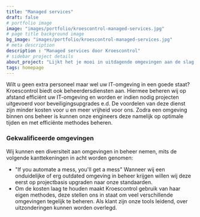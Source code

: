 ```yaml
---
title: "Managed services"
draft: false
# portfolio image
image: "images/portfolio/kroescontrol-managed-services.jpg"
# page title background image
bg_image: "images/portfolio/kroescontrol-managed-services.jpg"
# meta description
description : "Managed services door Kroescontrol"
# sidebar project details
about_project: "Lijkt het je mooi in uitdagende omgevingen aan de slag te gaan met veel vrijheid?"
tags: homepage
---
```


Wilt u geen extra personeel maar wel uw IT-omgeving in een goede staat? Kroescontrol biedt ook beheerdersdiensten aan. Hiermee beheren wij op afstand efficiënt uw IT-omgeving en worden er indien nodig projecten uitgevoerd voor beveiligingsupgrades e.d. De voordelen van deze dienst zijn minder kosten voor u en meer vrijheid voor ons. Zodra een omgeving binnen ons beheer is kunnen onze engineers deze namelijk op optimale tijden en met efficiënte methodes beheren.

### Gekwalificeerde omgevingen

Wij kunnen een diversiteit aan omgevingen in beheer nemen, mits de volgende kanttekeningen in acht worden genomen:
* "If you automate a mess, you'll get a mess" Wanneer wij een onduidelijke of erg outdated omgeving in beheer krijgen willen wij deze eerst op projectbasis upgraden naar onze standaarden.
* Om de kosten laag te houden maakt Kroescontrol gebruik van haar eigen methodes, deze stellen ons in staat om veel verschillende omgevingen tegelijk te beheren. Als klant zijn onze tools leidend, over uitzonderingen kunnen worden overlegd.